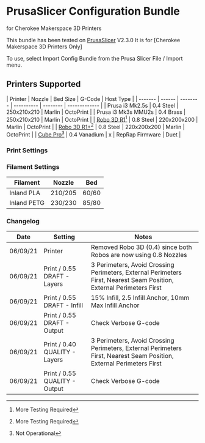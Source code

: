 # PrusaSlicer Configuration Bundle
for Cherokee Makerspace 3D Printers

This bundle has been tested on [PrusaSlicer](https://www.prusa3d.com/prusaslicer/) V2.3.0
It is for [Cherokee Makerspace 3D Printers Only]

To use, select Import Config Bundle from the Prusa Slicer File / Import menu.

## Printers Supported

| Printer | Nozzle | Bed Size | G-Code | Host Type |
| ------- | ------ | -------- | ---------- | -------- | ------------- |
| Prusa i3 Mk2.5s | 0.4 Steel | 250x210x210 | Marlin | OctoPrint |
| Prusa i3 Mk3s MMU2s | 0.4 Brass | 250x210x210 | Marlin | OctoPrint |
| [Robo 3D R1](https://github.com/Cherokee-Makerspace/Robo-Garolite.git)[^1] | 0.8 Steel | 220x200x200 | Marlin | OctoPrint |
| [Robo 3D R1+](https://github.com/Cherokee-Makerspace/Robo-Buildtak.git)[^1] | 0.8 Steel | 220x200x200 | Marlin | OctoPrint |
| [Cube Pro](https://github.com/Cherokee-Makerspace/Duet-Cube.git)[^2] | 0.4 Vanadium | x | RepRap Firmware | Duet |

[^1]: More Testing Required
[^2]: Not Operational

### Print Settings

### Filament Settings

| Filament | Nozzle | Bed |
| -------- | ------ | --- |
| Inland PLA | 210/205 | 60/60 |
| Inland PETG | 230/230 | 85/80 |

### Changelog

| Date | Setting | Notes |
| ---- | ------- | ----- |
| 06/09/21 | Printer | Removed Robo 3D (0.4) since both Robos are now using 0.8 Nozzles  |
| 06/09/21 | Print / 0.55 DRAFT - Layers | 3 Perimeters, Avoid Crossing Perimeters, External Perimeters First, Nearest Seam Position, External Perimeters First |
| 06/09/21 | Print / 0.55 DRAFT - Infill | 15% Infill, 2.5 Infill Anchor, 10mm Max Infill Anchor |
| 06/09/21 | Print / 0.55 DRAFT - Output | Check Verbose G-code |
| 06/09/21 | Print / 0.40 QUALITY - Layers | 3 Perimeters, Avoid Crossing Perimeters, External Perimeters First, Nearest Seam Position, External Perimeters First |
| 06/09/21 | Print / 0.55 QUALITY - Output | Check Verbose G-code |